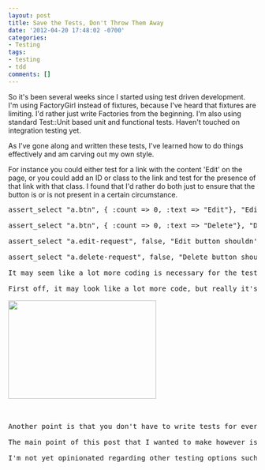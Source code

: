 ```yaml
---
layout: post
title: Save the Tests, Don't Throw Them Away
date: '2012-04-20 17:48:02 -0700'
categories:
- Testing
tags:
- testing
- tdd
comments: []
---
```

So it's been several weeks since I started using test driven development. I'm using FactoryGirl instead of fixtures, because I've heard that fixtures are limiting. I'd rather just write Factories from the beginning. I'm also using standard Test::Unit based unit and functional tests. Haven't touched on integration testing yet.

As I've gone along and written these tests, I've learned how to do things effectively and am carving out my own style.

For instance you could either test for a link with the content 'Edit' on the page, or you could add an ID or class to the link and test for the presence of that link with that class. I found that I'd rather do both just to ensure that the button is or is not present in a certain circumstance.

<pre class="brush:rails">assert_select "a.btn", { :count => 0, :text => "Edit"}, "Edit button shouldn't be present for sent request"

assert_select "a.btn", { :count => 0, :text => "Delete"}, "Delete button shouldn't be present for sent request"

assert_select "a.edit-request", false, "Edit button shouldn't be present for sent request"

assert_select "a.delete-request", false, "Delete button shouldn't be present for sent request"```

It may seem like a lot more coding is necessary for the tests than the code itself which it is testing. This is true, and is one of the reasons I was leery about writing tests. But here is the thing I wasn't aware of, at least not in the way I understand it now.

First off, it may look like a lot more code, but really it's just a lot of duplicated code that varies. Like in the above example, it's really two types of tests applied to two different buttons on the page. One type tests to ensure a link with the 'btn' class (used by Twitter Bootstrap) with certain text content isn't present, and the other checks to make sure a link with a specific class name isn't present. I did this so that if someone else changes the text of the button to say 'Edit Request', the class test will still catch if the link/button is present when it's not supposed to. Now that I have this type of test in place, when I need it again I can just copy and paste these tests for the correct syntax, then modify them to meet the needs of the new page I'm testing. So ultimately, it's not that much more coding. It's kind of like when a person looks at a mixing console in a recording studio and thinks "Wow, how can that guy understand what all those knobs and buttons do?". Once they realize that you just have to understand one column of those knobs and buttons, and that each other column applied to a different instrument in the music mix, all of a sudden understanding it becomes extremely simplified. It's the same thing with testing.

<a href="http://www.redconfetti.com/wp-content/uploads/2012/04/mixingconsole.jpg"><img class="alignnone size-medium wp-image-1161" title="mixingconsole" src="http://www.redconfetti.com/wp-content/uploads/2012/04/mixingconsole-300x199.jpg" alt="" width="300" height="199" /></a>

 

Another point is that you don't have to write tests for every single little thing. For my application, requests that have been sent to a remote system later should not be edited or deleted. I don't want people trying to use buttons that shouldn't be showing on the screen, which is why I wrote the tests above. I know that I'd receive complaints from the users using the interface if those buttons are showing, and if they result in error when someone attempts to use them in the wrong context...or worse if they result in a sent request being modified, and thus an accurate history for that request is compromised instead of protected. However I found that when I was editing one of these requests, and the data I entered was invalid, a select form field that relied on a collection of options rendered as a text field instead of a select field. This is one of those special bugs that doesn't necessarily compromise a core function of the system. It's not going to result in some major failure or side effect that would warrant a test, so I've chosen to just fix the bug and move on without a test for that scenario. If the issue does pop up in practice more than I expect, then I'll write a test to avoid it happening again, but for now I'm picking and choosing my battles based on my experience and expectations.

The main point of this post that I wanted to make however is that you're doing it anyway. If you're not using test driven development, you're testing your models in the Rails console, or opening your browser and testing the app within the development environment. For model method testing, once you close your terminal window the coding you wrote in the IRB console is gone forever. The same principle of loss applies to browser based tests. You have to adjust the records in your development environment often, and go through a special sequence of events just to get the right state in your development environment with a browser, just to test one single result. This is EXTREMELY time consuming and laborious. With unit tests you can test the result of each method, and are actually more likely to implement tests using rare cases you would be too lazy to test for otherwise. With functional tests, the environment needed to properly test a specific scenario is much easier to setup and maintain, and is performed in seconds instead of minutes (or even hours).

I'm not yet opinionated regarding other testing options such as Rspec, Cucumber, etc. however I definitely see the benefit of picking up a habit of writing tests as the solution to a major waste of time later on after your project has grown. I have much less anxiety regarding unexpected bugs, and I know that once one is identified it can be fixed and a test can be written for it if necessary.

